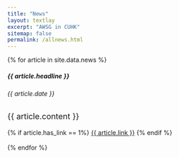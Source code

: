 ```yaml
---
title: "News"
layout: textlay
excerpt: "AWSG in CUHK"
sitemap: false
permalink: /allnews.html
---
```


{% for article in site.data.news %}
<div class="card">
<div class="card-body">
<h5 class="card-title">{{ article.headline }}</h5>
<h6 class="card-subtitle mb-2 text-muted">{{ article.date }}</h6>
<p class="card-text" style="font-size: 18px;">{{ article.content }}</p>
{% if article.has_link == 1%}
<a href="#" class="card-link">{{ article.link }}</a>
{% endif %}
</div>
</div>
<br>
{% endfor %}
